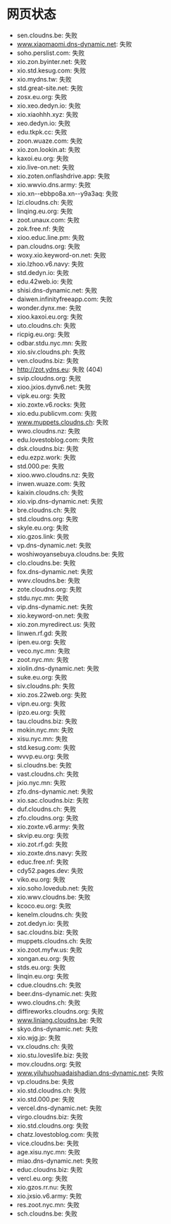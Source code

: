# 网页状态
- sen.cloudns.be: 失败
- www.xiaomaomi.dns-dynamic.net: 失败
- soho.perslist.com: 失败
- xio.zon.byinter.net: 失败
- xio.std.kesug.com: 失败
- xio.mydns.tw: 失败
- std.great-site.net: 失败
- zosx.eu.org: 失败
- xio.xeo.dedyn.io: 失败
- xio.xiaohhh.xyz: 失败
- xeo.dedyn.io: 失败
- edu.tkpk.cc: 失败
- zoon.wuaze.com: 失败
- xio.zon.lookin.at: 失败
- kaxoi.eu.org: 失败
- xio.live-on.net: 失败
- xio.zoten.onflashdrive.app: 失败
- xio.wwvio.dns.army: 失败
- xio.xn--ebbpo8a.xn--y9a3aq: 失败
- lzi.cloudns.ch: 失败
- linqing.eu.org: 失败
- zoot.unaux.com: 失败
- zok.free.nf: 失败
- xioo.educ.line.pm: 失败
- pan.cloudns.org: 失败
- woxy.xio.keyword-on.net: 失败
- xio.lzhoo.v6.navy: 失败
- std.dedyn.io: 失败
- edu.42web.io: 失败
- shisi.dns-dynamic.net: 失败
- daiwen.infinityfreeapp.com: 失败
- wonder.dynx.me: 失败
- xioo.kaxoi.eu.org: 失败
- uto.cloudns.ch: 失败
- ricpig.eu.org: 失败
- odbar.stdu.nyc.mn: 失败
- xio.siv.cloudns.ph: 失败
- ven.cloudns.biz: 失败
- http://zot.ydns.eu: 失败 (404)
- svip.cloudns.org: 失败
- xioo.jxios.dynv6.net: 失败
- vipk.eu.org: 失败
- xio.zoxte.v6.rocks: 失败
- xio.edu.publicvm.com: 失败
- www.muppets.cloudns.ch: 失败
- wwo.cloudns.nz: 失败
- edu.lovestoblog.com: 失败
- dsk.cloudns.biz: 失败
- edu.ezpz.work: 失败
- std.000.pe: 失败
- xioo.wwo.cloudns.nz: 失败
- inwen.wuaze.com: 失败
- kaixin.cloudns.ch: 失败
- xio.vip.dns-dynamic.net: 失败
- bre.cloudns.ch: 失败
- std.cloudns.org: 失败
- skyle.eu.org: 失败
- xio.gzos.link: 失败
- vp.dns-dynamic.net: 失败
- woshiwoyansebuya.cloudns.be: 失败
- clo.cloudns.be: 失败
- fox.dns-dynamic.net: 失败
- wwv.cloudns.be: 失败
- zote.cloudns.org: 失败
- stdu.nyc.mn: 失败
- vip.dns-dynamic.net: 失败
- xio.keyword-on.net: 失败
- xio.zon.myredirect.us: 失败
- linwen.rf.gd: 失败
- ipen.eu.org: 失败
- veco.nyc.mn: 失败
- zoot.nyc.mn: 失败
- xiolin.dns-dynamic.net: 失败
- suke.eu.org: 失败
- siv.cloudns.ph: 失败
- xio.zos.22web.org: 失败
- vipn.eu.org: 失败
- ipzo.eu.org: 失败
- tau.cloudns.biz: 失败
- mokin.nyc.mn: 失败
- xisu.nyc.mn: 失败
- std.kesug.com: 失败
- wvvp.eu.org: 失败
- si.cloudns.be: 失败
- vast.cloudns.ch: 失败
- jxio.nyc.mn: 失败
- zfo.dns-dynamic.net: 失败
- xio.sac.cloudns.biz: 失败
- duf.cloudns.ch: 失败
- zfo.cloudns.org: 失败
- xio.zoxte.v6.army: 失败
- skvip.eu.org: 失败
- xio.zot.rf.gd: 失败
- xio.zoxte.dns.navy: 失败
- educ.free.nf: 失败
- cdy52.pages.dev: 失败
- viko.eu.org: 失败
- xio.soho.lovedub.net: 失败
- xio.wwv.cloudns.be: 失败
- kcoco.eu.org: 失败
- kenelm.cloudns.ch: 失败
- zot.dedyn.io: 失败
- sac.cloudns.biz: 失败
- muppets.cloudns.ch: 失败
- xio.zoot.myfw.us: 失败
- xongan.eu.org: 失败
- stds.eu.org: 失败
- linqin.eu.org: 失败
- cdue.cloudns.ch: 失败
- beer.dns-dynamic.net: 失败
- wwo.cloudns.ch: 失败
- diffireworks.cloudns.org: 失败
- www.liniang.cloudns.be: 失败
- skyo.dns-dynamic.net: 失败
- xio.wjg.jp: 失败
- vx.cloudns.ch: 失败
- xio.stu.loveslife.biz: 失败
- mov.cloudns.org: 失败
- www.yiluhuohuadaishadian.dns-dynamic.net: 失败
- vp.cloudns.be: 失败
- xio.std.cloudns.ch: 失败
- xio.std.000.pe: 失败
- vercel.dns-dynamic.net: 失败
- virgo.cloudns.biz: 失败
- xio.std.cloudns.org: 失败
- chatz.lovestoblog.com: 失败
- vice.cloudns.be: 失败
- age.xisu.nyc.mn: 失败
- miao.dns-dynamic.net: 失败
- educ.cloudns.biz: 失败
- vercl.eu.org: 失败
- xio.gzos.rr.nu: 失败
- xio.jxsio.v6.army: 失败
- res.zoot.nyc.mn: 失败
- sch.cloudns.be: 失败
